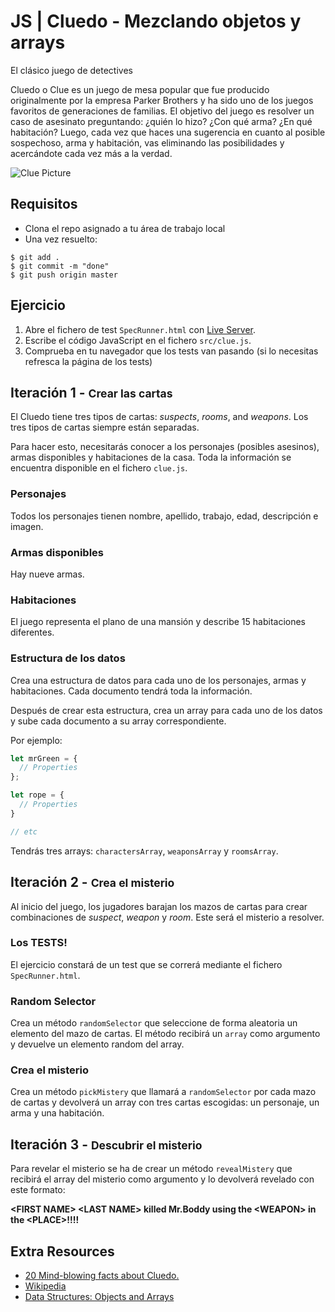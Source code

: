# JS | Cluedo - Mezclando objetos y arrays

El clásico juego de detectives

Cluedo o Clue es un juego de mesa popular que fue producido originalmente por la empresa Parker Brothers y ha sido uno de los juegos favoritos de generaciones de familias. El objetivo del juego es resolver un caso de asesinato preguntando: ¿quién lo hizo? ¿Con qué arma? ¿En qué habitación? Luego, cada vez que haces una sugerencia en cuanto al posible sospechoso, arma y habitación, vas eliminando las posibilidades y acercándote cada vez más a la verdad.

![Clue Picture](https://i.imgur.com/AZWieq9.jpg)

## Requisitos

- Clona el repo asignado a tu área de trabajo local
- Una vez resuelto:

```
$ git add .
$ git commit -m "done"
$ git push origin master
```

## Ejercicio

1. Abre el fichero de test `SpecRunner.html` con [Live Server](https://marketplace.visualstudio.com/items?itemName=ritwickdey.LiveServer).
2. Escribe el código JavaScript en el fichero `src/clue.js`.
3. Comprueba en tu navegador que los tests van pasando (si lo necesitas refresca la página de los tests)


## Iteración 1 - <small>Crear las cartas</small>

El Cluedo tiene tres tipos de cartas: *suspects*, *rooms*, and *weapons*. Los tres tipos de cartas siempre están separadas.

Para hacer esto, necesitarás conocer a los personajes (posibles asesinos), armas disponibles y habitaciones de la casa. Toda la información se encuentra disponible en el fichero `clue.js`.

### Personajes

Todos los personajes tienen nombre, apellido, trabajo, edad, descripción e imagen.

### Armas disponibles

Hay nueve armas.

### Habitaciones

El juego representa el plano de una mansión y describe 15  habitaciones diferentes.

### Estructura de los datos

Crea una estructura de datos para cada uno de los personajes, armas y habitaciones. Cada documento tendrá toda la información.

Después de crear esta estructura, crea un array para cada uno de los datos y sube cada documento a su array correspondiente.

Por ejemplo:

```javascript
let mrGreen = {
  // Properties
};

let rope = {
  // Properties
}

// etc
```
Tendrás tres arrays: `charactersArray`, `weaponsArray` y `roomsArray`.

## Iteración 2 - <small>Crea el misterio</small>

Al inicio del juego, los jugadores barajan los mazos de cartas para crear combinaciones de *suspect*, *weapon* y *room*. Este será el misterio a resolver.

### Los TESTS!

El ejercicio constará de un test que se correrá mediante el fichero `SpecRunner.html`.

### Random Selector

Crea un método `randomSelector` que seleccione de forma aleatoria un elemento del mazo de cartas. El método recibirá un `array` como argumento y devuelve un elemento random del array.

### Crea el misterio

Crea un método `pickMistery` que llamará a `randomSelector` por cada mazo de cartas y devolverá un array con tres cartas escogidas: un personaje, un arma y una habitación.

## Iteración 3 - <small>Descubrir el misterio</small>

Para revelar el misterio se ha de crear un método `revealMistery` que recibirá el array del misterio como argumento y lo devolverá revelado con este formato:

**\<FIRST NAME\> \<LAST NAME\> killed Mr.Boddy using the \<WEAPON\> in the \<PLACE\>!!!!**

## Extra Resources

- [20 Mind-blowing facts about Cluedo.](http://whatculture.com/offbeat/20-mind-blowing-facts-you-didnt-know-about-cluedo)
- [Wikipedia](https://en.wikipedia.org/wiki/Cluedo)
- [Data Structures: Objects and Arrays](http://eloquentjavascript.net/04_data.html)